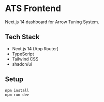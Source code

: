 # ATS Frontend

Next.js 14 dashboard for Arrow Tuning System.

## Tech Stack
- Next.js 14 (App Router)
- TypeScript
- Tailwind CSS
- shadcn/ui

## Setup
```bash
npm install
npm run dev
```

